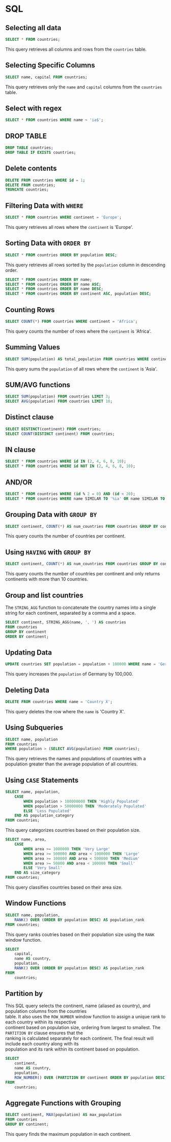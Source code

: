 # SQL 

## Selecting all data

```sql
SELECT * FROM countries;
```
This query retrieves all columns and rows from the `countries` table.

## Selecting Specific Columns

```sql
SELECT name, capital FROM countries;
```
This query retrieves only the `name` and `capital` columns from the `countries` table.

## Select with regex

```sql
SELECT * FROM countries WHERE name ~ 'ia$';
```


## DROP TABLE

```sql
DROP TABLE countries;
DROP TABLE IF EXISTS countries;
```

## Delete contents

```sql
DELETE FROM countries WHERE id = 1;
DELETE FROM countries;
TRUNCATE countries;
```

## Filtering Data with `WHERE`

```sql
SELECT * FROM countries WHERE continent = 'Europe';
```
This query retrieves all rows where the `continent` is 'Europe'.

## Sorting Data with `ORDER BY`

```sql
SELECT * FROM countries ORDER BY population DESC;
```

This query retrieves all rows sorted by the `population` column in descending order.

```sql
SELECT * FROM countries ORDER BY name;
SELECT * FROM countries ORDER BY name ASC;
SELECT * FROM countries ORDER BY name DESC;
SELECT * FROM countries ORDER BY continent ASC, population DESC;
```

## Counting Rows

```sql
SELECT COUNT(*) FROM countries WHERE continent = 'Africa';
```
This query counts the number of rows where the `continent` is 'Africa'.

## Summing Values

```sql
SELECT SUM(population) AS total_population FROM countries WHERE continent = 'Asia';
```
This query sums the `population` of all rows where the `continent` is 'Asia'.

## SUM/AVG functions

```sql
SELECT SUM(population) FROM countries LIMIT 3;
SELECT AVG(population) FROM countries LIMIT 10;
```

## Distinct clause 

```sql
SELECT DISTINCT(continent) FROM countries;
SELECT COUNT(DISTINCT continent) FROM countries;
```

## IN clause

```sql
SELECT * FROM countries WHERE id IN (2, 4, 6, 8, 10);
SELECT * FROM countries WHERE id NOT IN (2, 4, 6, 8, 10);
```

## AND/OR

```sql
SELECT * FROM countries WHERE (id % 2 = 0) AND (id < 20);
SELECT * FROM countries WHERE name SIMILAR TO '%ia' OR name SIMILAR TO '%an';
```


## Grouping Data with `GROUP BY`

```sql
SELECT continent, COUNT(*) AS num_countries FROM countries GROUP BY continent;
```
This query counts the number of countries per continent.

## Using `HAVING` with `GROUP BY`

```sql
SELECT continent, COUNT(*) AS num_countries FROM countries GROUP BY continent HAVING COUNT(*) > 10;
```

This query counts the number of countries per continent and only returns  
continents with more than 10 countries.  

## Group and list countries

The `STRING_AGG` function to concatenate the country names into a single string for 
each continent, separated by a comma and a space.

```sql
SELECT continent, STRING_AGG(name, ', ') AS countries
FROM countries
GROUP BY continent
ORDER BY continent;
```

## Updating Data

```sql
UPDATE countries SET population = population + 100000 WHERE name = 'Germany';
```
This query increases the `population` of Germany by 100,000.

## Deleting Data

```sql
DELETE FROM countries WHERE name = 'Country X';
```
This query deletes the row where the `name` is 'Country X'.


## Using Subqueries

```sql
SELECT name, population
FROM countries
WHERE population > (SELECT AVG(population) FROM countries);
```

This query retrieves the names and populations of countries with a population
greater than the average population of all countries.


## Using `CASE` Statements

```sql
SELECT name, population,
    CASE
        WHEN population > 100000000 THEN 'Highly Populated'
        WHEN population > 50000000 THEN 'Moderately Populated'
        ELSE 'Less Populated'
    END AS population_category
FROM countries;
```

This query categorizes countries based on their population size.

```sql
SELECT name, area,
    CASE
        WHEN area >= 1000000 THEN 'Very Large'
        WHEN area >= 500000 AND area < 1000000 THEN 'Large'
        WHEN area >= 100000 AND area < 500000 THEN 'Medium'
        WHEN area >= 50000 AND area < 100000 THEN 'Small'
        ELSE 'Very Small'
    END AS size_category
FROM countries;
```

This query classifies countries based on their area size.

## Window Functions

```sql
SELECT name, population, 
    RANK() OVER (ORDER BY population DESC) AS population_rank
FROM countries;
```

This query ranks coutries based on their population size using the `RANK`  
window function.

```sql
SELECT
    capital,
    name AS country,
    population,
    RANK() OVER (ORDER BY population DESC) AS population_rank
FROM
    countries;
```

## Partition by

This SQL query selects the continent, name (aliased as country), and population columns from the countries  
table. It also uses the `ROW_NUMBER` window function to assign a unique rank to each country within its respective  
continent based on population size, ordering from largest to smallest. The `PARTITION BY` clause ensures that the  
ranking is calculated separately for each continent. The final result will include each country along with its  
population and its rank within its continent based on population.  

```sql
SELECT
    continent,
    name AS country,
    population,
    ROW_NUMBER() OVER (PARTITION BY continent ORDER BY population DESC) AS population_rank
FROM
    countries;
```

## Aggregate Functions with Grouping

```sql
SELECT continent, MAX(population) AS max_population
FROM countries
GROUP BY continent;
```
This query finds the maximum population in each continent.

